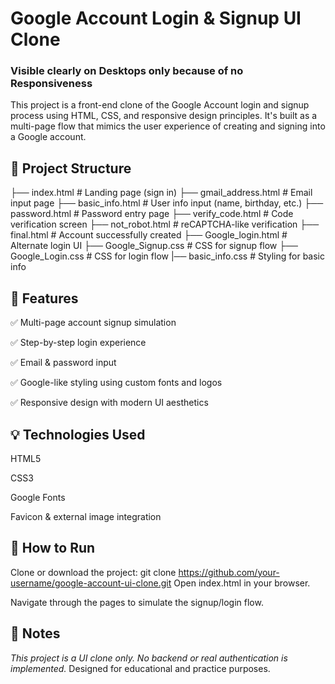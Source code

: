 # Google Account Login & Signup UI Clone

### Visible clearly on Desktops only because of no Responsiveness

This project is a front-end clone of the Google Account login and signup process using HTML, CSS, and responsive design principles. It's built as a multi-page flow that mimics the user experience of creating and signing into a Google account.

## 📂 Project Structure

├── index.html              # Landing page (sign in)
├── gmail_address.html      # Email input page
├── basic_info.html         # User info input (name, birthday, etc.)
├── password.html           # Password entry page
├── verify_code.html        # Code verification screen
├── not_robot.html          # reCAPTCHA-like verification
├── final.html              # Account successfully created
├── Google_login.html       # Alternate login UI
├── Google_Signup.css       # CSS for signup flow
├── Google_Login.css        # CSS for login flow
|── basic_info.css          # Styling for basic info


## 🎯 Features
✅ Multi-page account signup simulation

✅ Step-by-step login experience

✅ Email & password input

✅ Google-like styling using custom fonts and logos

✅ Responsive design with modern UI aesthetics

## 💡 Technologies Used
HTML5

CSS3

Google Fonts

Favicon & external image integration

## 🚀 How to Run
Clone or download the project:
git clone https://github.com/your-username/google-account-ui-clone.git
Open index.html in your browser.

Navigate through the pages to simulate the signup/login flow.

## 📌 Notes
*This project is a UI clone only. No backend or real authentication is implemented.*
Designed for educational and practice purposes.


